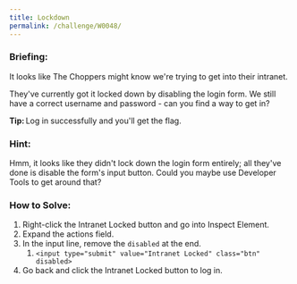 ```yaml
---
title: Lockdown
permalink: /challenge/W0048/
---
```


### Briefing: 
It looks like The Choppers might know we're trying to get into their intranet. 

They've currently got it locked down by disabling the login form. We still have a correct username and password - can you find a way to get in? 

**Tip:** Log in successfully and you'll get the flag. 

### Hint:
Hmm, it looks like they didn't lock down the login form entirely; all they've done is disable the form's input button. Could you maybe use Developer Tools to get around that?

### How to Solve: 
1. Right-click the Intranet Locked button and go into Inspect Element. 
2. Expand the actions field. 
3. In the input line, remove the `disabled` at the end. 
    1. `<input type="submit" value="Intranet Locked" class="btn" disabled>`
4. Go back and click the Intranet Locked button to log in. 